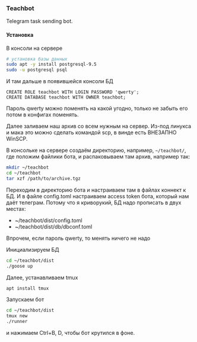 ### Teachbot ###
Telegram task sending bot.


#### Установка ####
В консоли на сервере
```bash
# установка базы данных
sudo apt -y install postgresql-9.5
sudo -u postgresql psql  
```

И там дальше в появившейся консоли БД
```postgresql
CREATE ROLE teachbot WITH LOGIN PASSWORD 'qwerty';
CREATE DATABASE teachbot WITH OWNER teachbot;
```
Пароль qwerty можно поменять на какой угодно,
только не забыть его потом в конфигах поменять.


Далее заливаем наш архив со всем нужным на сервер.
Из-под линукса и мака это можно сделать командой scp, 
в винде есть ВНЕЗАПНО WinSCP.


В консольке на сервере создаём директорию,
например, `~/teachbot/`,
где положим файлики бота, и распаковываем там архив,
например так:
```bash
mkdir ~/teachbot
cd ~/teachbot
tar xzf /path/to/archive.tgz 
```

Переходим в директорию бота и настраиваем там 
в файлах коннект к БД. И в файле config.toml 
настраиваем access token бота, который нам даёт телеграм.
Потому что я криворукий, БД надо прописать в двух местах:
* ~/teachbot/dist/config.toml
* ~/teachbot/dist/db/dbconf.toml

Впрочем, если пароль qwerty, то менять ничего не надо

Инициализируем БД
```bash
cd ~/teachbot/dist
./goose up
```

Далее, устанавливаем tmux
```bash
apt install tmux
```

Запускаем бот
```bash
cd ~/teachbot/dist
tmux new
./runner
```

и нажимаем Ctrl+B, D, чтобы бот крутился в фоне.